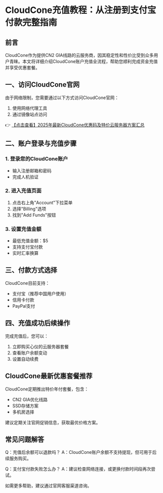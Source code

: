 # CloudCone充值教程：从注册到支付宝付款完整指南

## 前言
CloudCone作为提供CN2 GIA线路的云服务商，因其稳定性和性价比受到众多用户青睐。本文将详细介绍CloudCone账户充值全流程，帮助您顺利完成资金充值并享受优惠套餐。

## 一、访问CloudCone官网
由于网络限制，您需要通过以下方式访问CloudCone官网：
1. 使用网络代理工具
2. 通过镜像站点访问

👉 [【点击查看】2025年最新CloudCone优惠码及特价云服务器方案汇总](https://bit.ly/Cloudcone)

## 二、账户登录与充值步骤
### 1. 登录您的CloudCone账户
- 输入注册邮箱和密码
- 完成人机验证

### 2. 进入充值页面
1. 点击右上角"Account"下拉菜单
2. 选择"Billing"选项
3. 找到"Add Funds"按钮

### 3. 设置充值金额
- 最低充值金额：$5
- 支持支付宝付款
- 实时汇率换算

## 三、付款方式选择
CloudCone目前支持：
- 支付宝（推荐中国用户使用）
- 信用卡付款
- PayPal支付

## 四、充值成功后续操作
完成充值后，您可以：
1. 立即购买心仪的云服务器套餐
2. 查看账户余额变动
3. 设置自动续费

## CloudCone最新优惠套餐推荐
CloudCone定期推出特价年付套餐，包含：
- CN2 GIA优化线路
- SSD存储方案
- 多机房选择

建议定期关注官网促销信息，获取最优价格方案。

## 常见问题解答
Q：充值后余额可以退款吗？
A：CloudCone账户余额不支持提现，但可用于后续服务购买。

Q：支付宝付款失败怎么办？
A：建议检查网络连接，或更换付款时间段再次尝试。

如需更多帮助，建议通过官网客服渠道咨询。
